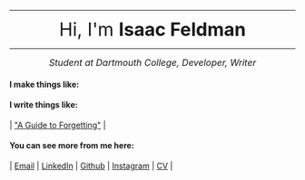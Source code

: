 
---
 <div align="center"><font size="6"> Hi, I'm <b>Isaac Feldman</b> </font></div>

---
<div align="center"><font size="3"><i>Student at Dartmouth College, Developer, Writer</i></font></div>

  
#### I make things like:


#### I write things like:
| ["A Guide to Forgetting"](/_posts/2020-03-27-guide_to_forgetting.md/) |

#### You can see more from me here:  
| [Email](mailto:isaac.c.feldman.23@dartmouth.edu) | [LinkedIn](https://www.linkedin.com/in/isaac-c-feldman/) | [Github](https://github.com/isaac-400) | [Instagram](https://instagram.com/isaac_feldman) | [CV](/cv.md/) |
